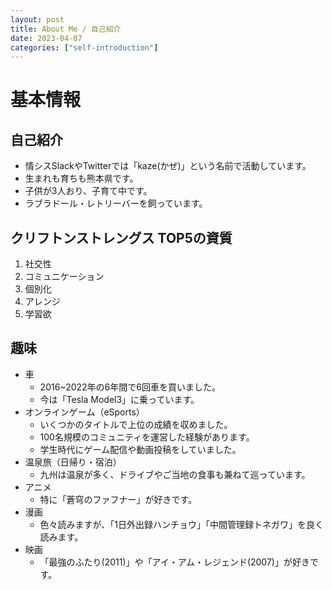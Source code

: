 ```yaml
---
layout: post
title: About Me / 自己紹介
date: 2023-04-07
categories: ["self-introduction"]
---
```


# 基本情報

## 自己紹介

- 情シスSlackやTwitterでは「kaze(かぜ)」という名前で活動しています。
- 生まれも育ちも熊本県です。
- 子供が3人おり、子育て中です。
- ラブラドール・レトリーバーを飼っています。

## クリフトンストレングス TOP5の資質

1. 社交性
2. コミュニケーション
3. 個別化
4. アレンジ
5. 学習欲

## 趣味

- 車
  - 2016~2022年の6年間で6回車を買いました。
  - 今は「Tesla Model3」に乗っています。
- オンラインゲーム（eSports）
  - いくつかのタイトルで上位の成績を収めました。
  - 100名規模のコミュニティを運営した経験があります。
  - 学生時代にゲーム配信や動画投稿をしていました。
- 温泉旅（日帰り・宿泊）
  - 九州は温泉が多く、ドライブやご当地の食事も兼ねて巡っています。
- アニメ
  - 特に「蒼穹のファフナー」が好きです。
- 漫画
  - 色々読みますが、「1日外出録ハンチョウ」「中間管理録トネガワ」を良く読みます。
- 映画
  - 「最強のふたり(2011)」や「アイ・アム・レジェンド(2007)」が好きです。